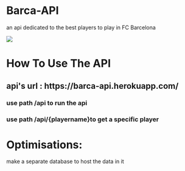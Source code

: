# Barca-API
<P>an api dedicated to the best players to play in FC Barcelona </p>

<img src="https://th.bing.com/th/id/R.9d0e4b86278810623cdc1e66c86f5b70?rik=C5psGuFV2tkHBw&riu=http%3a%2f%2f4.bp.blogspot.com%2f_5kKaQPrhlF4%2fSWbUfylkCFI%2fAAAAAAAAABg%2fDVBsq24t7XQ%2fw1200-h630-p-k-no-nu%2fposter_primerequip.JPG&ehk=Iqh%2bA8fB9jdbpQWO%2bYL8rtW0hWzPr%2b0shATCwNLq5UA%3d&risl=&pid=ImgRaw&r=0" >

<h1>How To Use The API</h1>
<h2>api's url : https://barca-api.herokuapp.com/</h2>

<h3> use path /api to run the api </h3>
<h3>use path /api/{playername}to get  a specific player</h3>

<h1>Optimisations:</h1>

<p> make a separate database to host the data in it </p>
